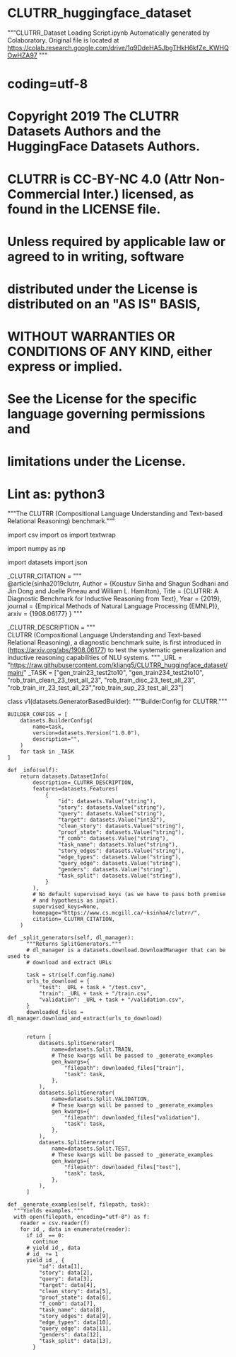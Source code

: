 # CLUTRR_huggingface_dataset


"""CLUTRR_Dataset Loading Script.ipynb
Automatically generated by Colaboratory.
Original file is located at
    https://colab.research.google.com/drive/1q9DdeHA5JbgTHkH6kfZe_KWHQOwHZA97
"""
# coding=utf-8
# Copyright 2019 The CLUTRR Datasets Authors and the HuggingFace Datasets Authors.
#
# CLUTRR is CC-BY-NC 4.0 (Attr Non-Commercial Inter.) licensed, as found in the LICENSE file.
#
# Unless required by applicable law or agreed to in writing, software
# distributed under the License is distributed on an "AS IS" BASIS,
# WITHOUT WARRANTIES OR CONDITIONS OF ANY KIND, either express or implied.
# See the License for the specific language governing permissions and
# limitations under the License.

# Lint as: python3
"""The CLUTRR (Compositional Language Understanding and Text-based Relational Reasoning) benchmark."""


import csv
import os
import textwrap

import numpy as np

import datasets
import json

_CLUTRR_CITATION = """\
@article{sinha2019clutrr,
  Author = {Koustuv Sinha and Shagun Sodhani and Jin Dong and Joelle Pineau and William L. Hamilton},
  Title = {CLUTRR: A Diagnostic Benchmark for Inductive Reasoning from Text},
  Year = {2019},
  journal = {Empirical Methods of Natural Language Processing (EMNLP)},
  arxiv = {1908.06177}
}
"""

_CLUTRR_DESCRIPTION = """\
CLUTRR (Compositional Language Understanding and Text-based Relational Reasoning),
 a diagnostic benchmark suite, is first introduced in (https://arxiv.org/abs/1908.06177) 
 to test the systematic generalization and inductive reasoning capabilities of NLU systems.
"""
_URL = "https://raw.githubusercontent.com/kliang5/CLUTRR_huggingface_dataset/main/"
_TASK = ["gen_train23_test2to10", "gen_train234_test2to10", "rob_train_clean_23_test_all_23", "rob_train_disc_23_test_all_23", "rob_train_irr_23_test_all_23","rob_train_sup_23_test_all_23"]

class v1(datasets.GeneratorBasedBuilder):
    """BuilderConfig for CLUTRR."""

    BUILDER_CONFIGS = [
        datasets.BuilderConfig(
            name=task,
            version=datasets.Version("1.0.0"),
            description="",
        )
        for task in _TASK
    ]

    def _info(self):
        return datasets.DatasetInfo(
            description=_CLUTRR_DESCRIPTION,
            features=datasets.Features(
                {
                    "id": datasets.Value("string"),
                    "story": datasets.Value("string"),
                    "query": datasets.Value("string"),
                    "target": datasets.Value("int32"),
                    "clean_story": datasets.Value("string"),
                    "proof_state": datasets.Value("string"),
                    "f_comb": datasets.Value("string"),
                    "task_name": datasets.Value("string"),
                    "story_edges": datasets.Value("string"),
                    "edge_types": datasets.Value("string"),
                    "query_edge": datasets.Value("string"),
                    "genders": datasets.Value("string"),
                    "task_split": datasets.Value("string"),
                }
            ),
            # No default supervised_keys (as we have to pass both premise
            # and hypothesis as input).
            supervised_keys=None,
            homepage="https://www.cs.mcgill.ca/~ksinha4/clutrr/",
            citation=_CLUTRR_CITATION,
        )

    def _split_generators(self, dl_manager):
          """Returns SplitGenerators."""
          # dl_manager is a datasets.download.DownloadManager that can be used to
          # download and extract URLs

          task = str(self.config.name)
          urls_to_download = {
              "test": _URL + task + "/test.csv",
              "train": _URL + task + "/train.csv",
              "validation": _URL + task + "/validation.csv",
          }
          downloaded_files = dl_manager.download_and_extract(urls_to_download)
       

          return [
              datasets.SplitGenerator(
                  name=datasets.Split.TRAIN,
                  # These kwargs will be passed to _generate_examples
                  gen_kwargs={
                      "filepath": downloaded_files["train"],
                      "task": task,
                  },
              ),
              datasets.SplitGenerator(
                  name=datasets.Split.VALIDATION,
                  # These kwargs will be passed to _generate_examples
                  gen_kwargs={
                      "filepath": downloaded_files["validation"],
                      "task": task,
                  },
              ),
              datasets.SplitGenerator(
                  name=datasets.Split.TEST,
                  # These kwargs will be passed to _generate_examples
                  gen_kwargs={
                      "filepath": downloaded_files["test"],
                      "task": task,
                  },
              ),
          ]

    def _generate_examples(self, filepath, task):
      """Yields examples."""
      with open(filepath, encoding="utf-8") as f:
        reader = csv.reader(f)
        for id_, data in enumerate(reader):
          if id_ == 0:
            continue
          # yield id_, data
          # id_ += 1
          yield id_, {
              "id": data[1],
              "story": data[2],
              "query": data[3],
              "target": data[4],
              "clean_story": data[5],
              "proof_state": data[6],
              "f_comb": data[7],
              "task_name": data[8],
              "story_edges": data[9],
              "edge_types": data[10],
              "query_edge": data[11],
              "genders": data[12],
              "task_split": data[13],
            }
